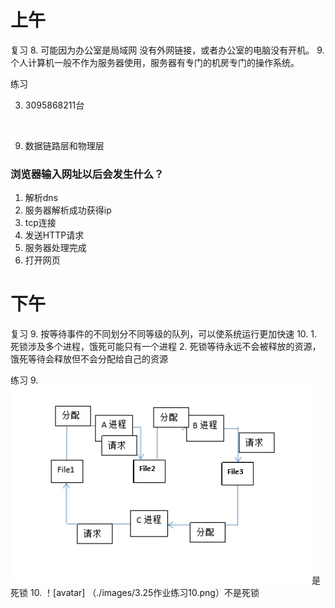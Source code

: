 # 上午
复习
8. 可能因为办公室是局域网 没有外网链接，或者办公室的电脑没有开机。
9. 个人计算机一般不作为服务器使用，服务器有专门的机房专门的操作系统。

练习

3. 3095868211台

<br>

9. 数据链路层和物理层

### 浏览器输入网址以后会发生什么？
1. 解析dns
2. 服务器解析成功获得ip
3. tcp连接
4. 发送HTTP请求
5. 服务器处理完成
6. 打开网页

# 下午
复习
9. 按等待事件的不同划分不同等级的队列，可以使系统运行更加快速
10. 1. 死锁涉及多个进程，饿死可能只有一个进程
    2. 死锁等待永远不会被释放的资源，饿死等待会释放但不会分配给自己的资源
    

练习
9. ![avatar](./images/3.25作业练习9.png)是死锁
10. ！[avatar] （./images/3.25作业练习10.png）不是死锁
